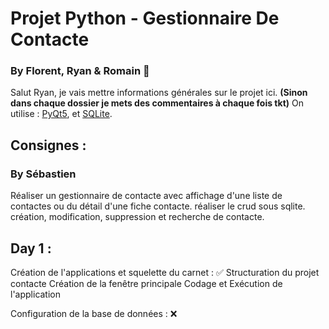 # Projet Python - Gestionnaire De Contacte
### By Florent, Ryan & Romain 🚩

Salut Ryan, je vais mettre informations générales sur le projet ici.
**(Sinon dans chaque dossier je mets des commentaires à chaque fois tkt)**
On utilise : [PyQt5](https://www.riverbankcomputing.com/static/Docs/PyQt5/index.html), et [SQLite](https://www.sqlite.org/docs.html).

## Consignes :
### By Sébastien
Réaliser un gestionnaire de contacte avec affichage d'une liste de contactes ou du détail d'une fiche contacte. réaliser le crud sous sqlite. 
création, modification, suppression et recherche de contacte.

## Day 1 : 
Création de l'applications et squelette du carnet : ✅
    Structuration du projet contacte
    Création de la fenêtre principale
    Codage et Exécution de l'application

Configuration de la base de données : ❌

